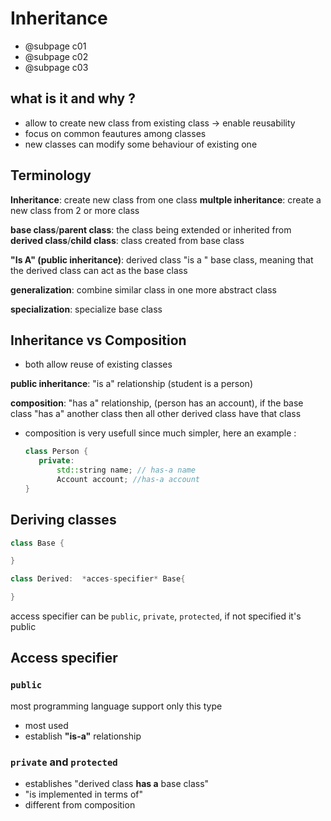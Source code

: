 # Inheritance

- @subpage c01
- @subpage c02
- @subpage c03

## what is it and why ?

- allow to create new class from existing class -> enable reusability
- focus on common feautures among classes
- new classes can modify some behaviour of existing one

## Terminology

**Inheritance**: create new class from one class
**multple inheritance**: create a new class from 2 or more class

**base class**/**parent class**: the class being extended or inherited from
**derived class**/**child class**: class created from base class

**"Is A" (public inheritance)**: derived class "is a " base class, meaning that the derived class can act as the base class

**generalization**: combine similar class in one more abstract class

**specialization**: specialize base class

## Inheritance vs Composition

- both allow reuse of existing classes

**public inheritance**: "is a" relationship (student is a person)

**composition**: "has a" relationship, (person has an account), if the base class "has a" another class then all other derived class have that class

- composition is very usefull since much simpler, here an example :
  
     ```c++
     class Person {
        private:
            std::string name; // has-a name
            Account account; //has-a account
     }
     ```

## Deriving classes 

```c++
class Base {

}

class Derived:  *acces-specifier* Base{

}
```

access specifier can be `public`, `private`, `protected`, if not specified it's public

## Access specifier

### ```public```

most programming language support only this type

- most used
- establish **"is-a"** relationship

### `private` and `protected`

- establishes "derived class **has a** base class"
- "is implemented in terms of"
- different from composition
  